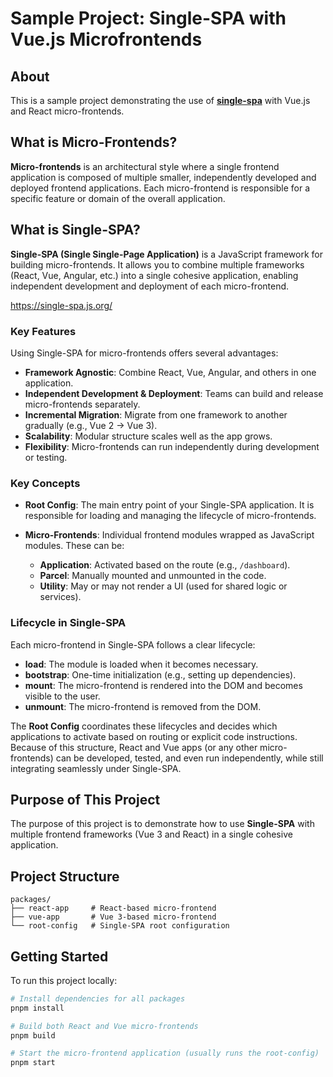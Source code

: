 # Sample Project: Single-SPA with Vue.js Microfrontends

## About

This is a sample project demonstrating the use of **[single-spa](https://single-spa.js.org/)** with Vue.js and React micro-frontends.

## What is Micro-Frontends?

**Micro-frontends** is an architectural style where a single frontend application is composed of multiple smaller, independently developed and deployed frontend applications. Each micro-frontend is responsible for a specific feature or domain of the overall application.

## What is Single-SPA?

**Single-SPA (Single Single-Page Application)** is a JavaScript framework for building micro-frontends. It allows you to combine multiple frameworks (React, Vue, Angular, etc.) into a single cohesive application, enabling independent development and deployment of each micro-frontend.

<https://single-spa.js.org/>

### Key Features

Using Single-SPA for micro-frontends offers several advantages:

- **Framework Agnostic**: Combine React, Vue, Angular, and others in one application.  
- **Independent Development & Deployment**: Teams can build and release micro-frontends separately.  
- **Incremental Migration**: Migrate from one framework to another gradually (e.g., Vue 2 → Vue 3).  
- **Scalability**: Modular structure scales well as the app grows.  
- **Flexibility**: Micro-frontends can run independently during development or testing.

### Key Concepts

- **Root Config**:
  The main entry point of your Single-SPA application. It is responsible for loading and managing the lifecycle of micro-frontends.

- **Micro-Frontends**:
  Individual frontend modules wrapped as JavaScript modules. These can be:

  - **Application**: Activated based on the route (e.g., `/dashboard`).
  - **Parcel**: Manually mounted and unmounted in the code.
  - **Utility**: May or may not render a UI (used for shared logic or services).

### Lifecycle in Single-SPA

Each micro-frontend in Single-SPA follows a clear lifecycle:

- **load**: The module is loaded when it becomes necessary.  
- **bootstrap**: One-time initialization (e.g., setting up dependencies).  
- **mount**: The micro-frontend is rendered into the DOM and becomes visible to the user.  
- **unmount**: The micro-frontend is removed from the DOM.  

The **Root Config** coordinates these lifecycles and decides which applications to activate based on routing or explicit code instructions.  
Because of this structure, React and Vue apps (or any other micro-frontends) can be developed, tested, and even run independently, while still integrating seamlessly under Single-SPA.

## Purpose of This Project

The purpose of this project is to demonstrate how to use **Single-SPA** with multiple frontend frameworks (Vue 3 and React) in a single cohesive application.

## Project Structure

```text
packages/
├── react-app     # React-based micro-frontend
├── vue-app       # Vue 3-based micro-frontend
└── root-config   # Single-SPA root configuration
```

## Getting Started

To run this project locally:

```bash
# Install dependencies for all packages
pnpm install

# Build both React and Vue micro-frontends
pnpm build

# Start the micro-frontend application (usually runs the root-config)
pnpm start
```
